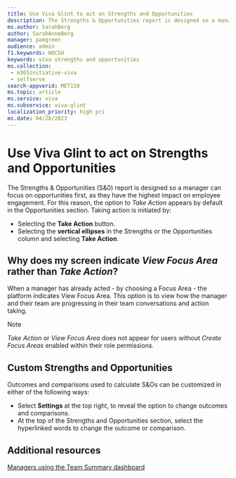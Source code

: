 ```yaml
---
title: Use Viva Glint to act on Strengths and Opportunities
description: The Strengths & Opportunities report is designed so a manager can focus on opportunities first - the items with the highest engagement impact – while incorporating a team's strengths.
ms.author: SarahBerg
author: SarahAnneBerg
manager: pamgreen
audience: admin
f1.keywords: NOCSH
keywords: viva strengths and opportunities
ms.collection: 
 - m365initiative-viva
 - selfserve
search-appverid: MET150
ms.topic: article
ms.service: viva
ms.subservice: viva-glint
localization_priority: high pri
ms.date: 04/28/2023
---
```


# Use Viva Glint to act on Strengths and Opportunities

The Strengths & Opportunities (S&0) report is designed so a manager can focus on opportunities first, as they have the highest impact on employee engagement. For this reason, the option to *Take Action* appears by default in the Opportunities section. Taking action is initiated by:

- Selecting the **Take Action** button.
- Selecting the **vertical ellipses** in the Strengths or the Opportunities column and selecting **Take Action**.

## Why does my screen indicate *View Focus Area* rather than *Take Action*?

When a manager has already acted - by choosing a Focus Area - the platform indicates View Focus Area. This option is to view how the manager and their team are progressing in their team conversations and action taking.

>[!NOTE]
> *Take Action* or *View Focus Area* does not appear for users without *Create Focus Areas* enabled within their role permissions.

## Custom Strengths and Opportunities

Outcomes and comparisons used to calculate S&Os can be customized in either of the following ways:

- Select **Settings** at the top right, to reveal the option to change outcomes and comparisons.
- At the top of the Strengths and Opportunities section, select the hyperlinked words to change the outcome or comparison.

## Additional resources

[Managers using the Team Summary dashboard](https://microsoft.sharepoint.com/:w:/r/teams/PSTeam/*layouts/15/Doc.aspx?sourcedoc=%7B332F532D-7E1A-43B8-8ED9-C99F1D6F7582%7D&file=Managers%20using%20the%20Team%20Summary%20dashboard.docx&action=default&mobileredirect=true&share=IQEtUy8zGn64Q47ZyZ8db3WCAeyPv9pdmJdgLo1wINd13bk)